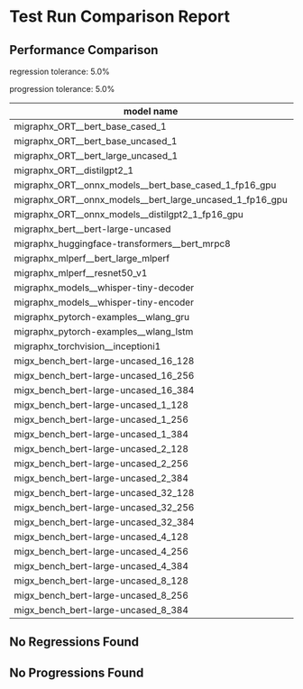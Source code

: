 # Test Run Comparison Report

## Performance Comparison

regression tolerance: 5.0%

progression tolerance: 5.0%

|model name|exit_status|analysis|old_time_ms|new_time_ms|change_ms|percent_change|
|---|---|---|---|---|---|---|
|migraphx_ORT__bert_base_cased_1|PASS|within tol|109.1029|107.5321|-1.5708|-1.44%|
|migraphx_ORT__bert_base_uncased_1|PASS|within tol|105.819|107.7339|1.9149|1.81%|
|migraphx_ORT__bert_large_uncased_1|PASS|within tol|464.3267|475.3457|11.019|2.37%|
|migraphx_ORT__distilgpt2_1|PASS|within tol|58.5398|59.562|1.0222|1.75%|
|migraphx_ORT__onnx_models__bert_base_cased_1_fp16_gpu|Numerics|within tol|63.1556|62.4043|-0.7512|-1.19%|
|migraphx_ORT__onnx_models__bert_large_uncased_1_fp16_gpu|Numerics|within tol|269.7114|267.8256|-1.8858|-0.7%|
|migraphx_ORT__onnx_models__distilgpt2_1_fp16_gpu|Numerics|within tol|34.5117|35.0604|0.5487|1.59%|
|migraphx_bert__bert-large-uncased|PASS|within tol|18.8903|19.0429|0.1526|0.81%|
|migraphx_huggingface-transformers__bert_mrpc8|PASS|within tol|7.0907|7.1015|0.0108|0.15%|
|migraphx_mlperf__bert_large_mlperf|Numerics|within tol|27.3083|26.3315|-0.9768|-3.58%|
|migraphx_mlperf__resnet50_v1|PASS|regression|4.6952|5.096|0.4008|8.54%|
|migraphx_models__whisper-tiny-decoder|PASS|within tol|42.4815|43.058|0.5765|1.36%|
|migraphx_models__whisper-tiny-encoder|Numerics|progression|54.4388|46.7836|-7.6552|-14.06%|
|migraphx_pytorch-examples__wlang_gru|PASS|within tol|16.6761|16.9404|0.2643|1.58%|
|migraphx_pytorch-examples__wlang_lstm|PASS|progression|7.4081|6.9983|-0.4098|-5.53%|
|migraphx_torchvision__inceptioni1|PASS|within tol|4.968|4.9353|-0.0326|-0.66%|
|migx_bench_bert-large-uncased_16_128|PASS|within tol|32.4346|31.6435|-0.7911|-2.44%|
|migx_bench_bert-large-uncased_16_256|PASS|within tol|54.8722|53.3838|-1.4884|-2.71%|
|migx_bench_bert-large-uncased_16_384|Numerics|within tol|72.2531|69.6597|-2.5934|-3.59%|
|migx_bench_bert-large-uncased_1_128|PASS|within tol|12.1567|12.1295|-0.0272|-0.22%|
|migx_bench_bert-large-uncased_1_256|PASS|within tol|12.3579|12.6858|0.3279|2.65%|
|migx_bench_bert-large-uncased_1_384|PASS|within tol|19.6379|19.9745|0.3366|1.71%|
|migx_bench_bert-large-uncased_2_128|PASS|within tol|13.2061|12.9861|-0.22|-1.67%|
|migx_bench_bert-large-uncased_2_256|PASS|progression|14.8956|13.4427|-1.4529|-9.75%|
|migx_bench_bert-large-uncased_2_384|PASS|within tol|20.9223|21.0451|0.1228|0.59%|
|migx_bench_bert-large-uncased_32_128|PASS|within tol|67.4828|65.8082|-1.6746|-2.48%|
|migx_bench_bert-large-uncased_32_256|PASS|progression|356.5066|97.9507|-258.5559|-72.52%|
|migx_bench_bert-large-uncased_32_384|Numerics|within tol|142.8674|138.3308|-4.5366|-3.18%|
|migx_bench_bert-large-uncased_4_128|PASS|within tol|14.3293|14.4002|0.071|0.5%|
|migx_bench_bert-large-uncased_4_256|PASS|within tol|17.2929|16.4905|-0.8024|-4.64%|
|migx_bench_bert-large-uncased_4_384|PASS|within tol|25.9509|25.749|-0.2018|-0.78%|
|migx_bench_bert-large-uncased_8_128|PASS|progression|46.9418|18.8465|-28.0953|-59.85%|
|migx_bench_bert-large-uncased_8_256|PASS|within tol|27.1261|26.5272|-0.5989|-2.21%|
|migx_bench_bert-large-uncased_8_384|PASS|within tol|40.245|39.4972|-0.7478|-1.86%|

## No Regressions Found

## No Progressions Found

